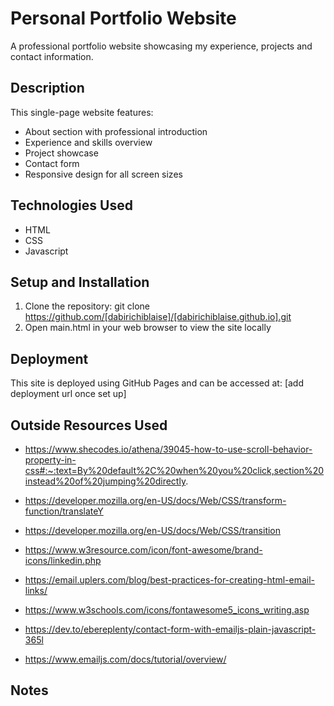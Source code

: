 # Personal Portfolio Website

A professional portfolio website showcasing my experience, projects and contact information.

## Description

This single-page website features:

- About section with professional introduction
- Experience and skills overview
- Project showcase
- Contact form
- Responsive design for all screen sizes

## Technologies Used

- HTML
- CSS
- Javascript

## Setup and Installation

1. Clone the repository:
   git clone https://github.com/[dabirichiblaise]/[dabirichiblaise.github.io].git
2. Open main.html in your web browser to view the site locally

## Deployment

This site is deployed using GitHub Pages and can be accessed at: [add deployment url once set up]

## Outside Resources Used

- https://www.shecodes.io/athena/39045-how-to-use-scroll-behavior-property-in-css#:~:text=By%20default%2C%20when%20you%20click,section%20instead%20of%20jumping%20directly.

- https://developer.mozilla.org/en-US/docs/Web/CSS/transform-function/translateY

- https://developer.mozilla.org/en-US/docs/Web/CSS/transition

- https://www.w3resource.com/icon/font-awesome/brand-icons/linkedin.php

- https://email.uplers.com/blog/best-practices-for-creating-html-email-links/

- https://www.w3schools.com/icons/fontawesome5_icons_writing.asp

- https://dev.to/ebereplenty/contact-form-with-emailjs-plain-javascript-365l

- https://www.emailjs.com/docs/tutorial/overview/

## Notes
